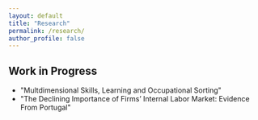 ```yaml
---
layout: default
title: "Research"
permalink: /research/
author_profile: false
---
```



## Work in Progress

- "Multdimensional Skills, Learning and Occupational Sorting"
- "The Declining Importance of Firms’ Internal Labor Market: Evidence From Portugal"

